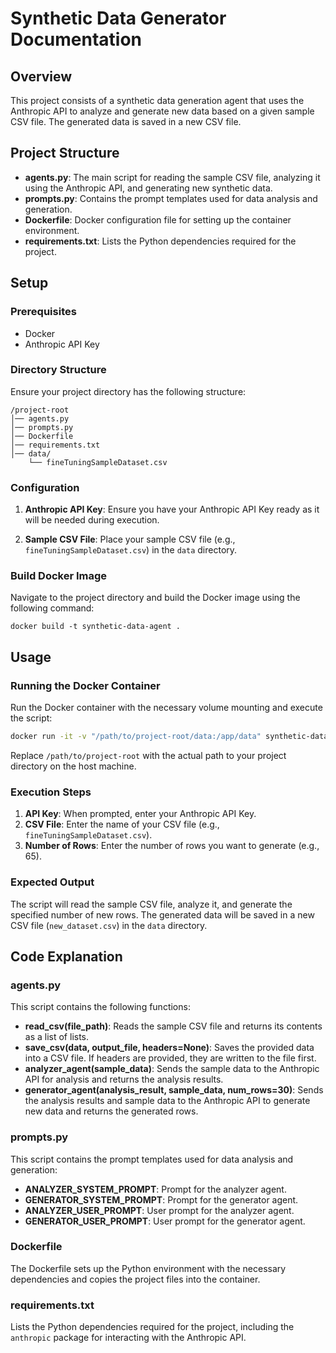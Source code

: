 # Synthetic Data Generator Documentation

## Overview

This project consists of a synthetic data generation agent that uses the Anthropic API to analyze and generate new data based on a given sample CSV file. The generated data is saved in a new CSV file.

## Project Structure

- **agents.py**: The main script for reading the sample CSV file, analyzing it using the Anthropic API, and generating new synthetic data.
- **prompts.py**: Contains the prompt templates used for data analysis and generation.
- **Dockerfile**: Docker configuration file for setting up the container environment.
- **requirements.txt**: Lists the Python dependencies required for the project.

## Setup

### Prerequisites

- Docker
- Anthropic API Key

### Directory Structure

Ensure your project directory has the following structure:
```
/project-root
│── agents.py
│── prompts.py
│── Dockerfile
│── requirements.txt
│── data/
    └── fineTuningSampleDataset.csv
```

### Configuration

1. **Anthropic API Key**: Ensure you have your Anthropic API Key ready as it will be needed during execution.

2. **Sample CSV File**: Place your sample CSV file (e.g., `fineTuningSampleDataset.csv`) in the `data` directory.

### Build Docker Image

Navigate to the project directory and build the Docker image using the following command:
```
docker build -t synthetic-data-agent .
```

## Usage

### Running the Docker Container

Run the Docker container with the necessary volume mounting and execute the script:
```sh
docker run -it -v "/path/to/project-root/data:/app/data" synthetic-data-agent
```

Replace `/path/to/project-root` with the actual path to your project directory on the host machine.

### Execution Steps

1. **API Key**: When prompted, enter your Anthropic API Key.
2. **CSV File**: Enter the name of your CSV file (e.g., `fineTuningSampleDataset.csv`).
3. **Number of Rows**: Enter the number of rows you want to generate (e.g., 65).

### Expected Output

The script will read the sample CSV file, analyze it, and generate the specified number of new rows. The generated data will be saved in a new CSV file (`new_dataset.csv`) in the `data` directory.

## Code Explanation

### agents.py

This script contains the following functions:

- **read_csv(file_path)**: Reads the sample CSV file and returns its contents as a list of lists.
- **save_csv(data, output_file, headers=None)**: Saves the provided data into a CSV file. If headers are provided, they are written to the file first.
- **analyzer_agent(sample_data)**: Sends the sample data to the Anthropic API for analysis and returns the analysis results.
- **generator_agent(analysis_result, sample_data, num_rows=30)**: Sends the analysis results and sample data to the Anthropic API to generate new data and returns the generated rows.

### prompts.py

This script contains the prompt templates used for data analysis and generation:

- **ANALYZER_SYSTEM_PROMPT**: Prompt for the analyzer agent.
- **GENERATOR_SYSTEM_PROMPT**: Prompt for the generator agent.
- **ANALYZER_USER_PROMPT**: User prompt for the analyzer agent.
- **GENERATOR_USER_PROMPT**: User prompt for the generator agent.

### Dockerfile

The Dockerfile sets up the Python environment with the necessary dependencies and copies the project files into the container.

### requirements.txt

Lists the Python dependencies required for the project, including the `anthropic` package for interacting with the Anthropic API.